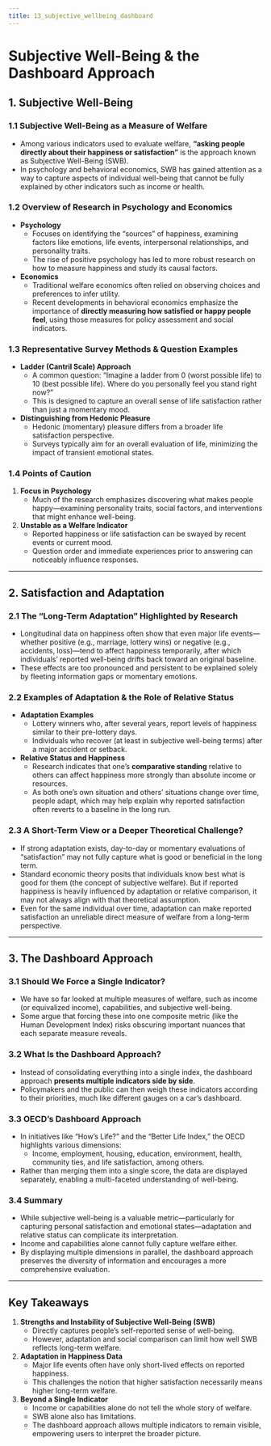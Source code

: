 ```yaml
---
title: 13_subjective_wellbeing_dashboard
---
```



# Subjective Well-Being & the Dashboard Approach

## 1. Subjective Well-Being

### 1.1 Subjective Well-Being as a Measure of Welfare
- Among various indicators used to evaluate welfare, **“asking people directly about their happiness or satisfaction”** is the approach known as Subjective Well-Being (SWB).
- In psychology and behavioral economics, SWB has gained attention as a way to capture aspects of individual well-being that cannot be fully explained by other indicators such as income or health.

### 1.2 Overview of Research in Psychology and Economics
- **Psychology**  
  - Focuses on identifying the “sources” of happiness, examining factors like emotions, life events, interpersonal relationships, and personality traits.  
  - The rise of positive psychology has led to more robust research on how to measure happiness and study its causal factors.
- **Economics**  
  - Traditional welfare economics often relied on observing choices and preferences to infer utility.  
  - Recent developments in behavioral economics emphasize the importance of **directly measuring how satisfied or happy people feel**, using those measures for policy assessment and social indicators.

### 1.3 Representative Survey Methods & Question Examples
- **Ladder (Cantril Scale) Approach**  
  - A common question: “Imagine a ladder from 0 (worst possible life) to 10 (best possible life). Where do you personally feel you stand right now?”  
  - This is designed to capture an overall sense of life satisfaction rather than just a momentary mood.
- **Distinguishing from Hedonic Pleasure**  
  - Hedonic (momentary) pleasure differs from a broader life satisfaction perspective.  
  - Surveys typically aim for an overall evaluation of life, minimizing the impact of transient emotional states.

### 1.4 Points of Caution
1. **Focus in Psychology**  
   - Much of the research emphasizes discovering what makes people happy—examining personality traits, social factors, and interventions that might enhance well-being.  
2. **Unstable as a Welfare Indicator**  
   - Reported happiness or life satisfaction can be swayed by recent events or current mood.  
   - Question order and immediate experiences prior to answering can noticeably influence responses.

---

## 2. Satisfaction and Adaptation

### 2.1 The “Long-Term Adaptation” Highlighted by Research
- Longitudinal data on happiness often show that even major life events—whether positive (e.g., marriage, lottery wins) or negative (e.g., accidents, loss)—tend to affect happiness temporarily, after which individuals’ reported well-being drifts back toward an original baseline.
- These effects are too pronounced and persistent to be explained solely by fleeting information gaps or momentary emotions.

### 2.2 Examples of Adaptation & the Role of Relative Status
- **Adaptation Examples**  
  - Lottery winners who, after several years, report levels of happiness similar to their pre-lottery days.  
  - Individuals who recover (at least in subjective well-being terms) after a major accident or setback.
- **Relative Status and Happiness**  
  - Research indicates that one’s **comparative standing** relative to others can affect happiness more strongly than absolute income or resources.  
  - As both one’s own situation and others’ situations change over time, people adapt, which may help explain why reported satisfaction often reverts to a baseline in the long run.

### 2.3 A Short-Term View or a Deeper Theoretical Challenge?
- If strong adaptation exists, day-to-day or momentary evaluations of “satisfaction” may not fully capture what is good or beneficial in the long term.  
- Standard economic theory posits that individuals know best what is good for them (the concept of subjective welfare). But if reported happiness is heavily influenced by adaptation or relative comparison, it may not always align with that theoretical assumption.  
- Even for the same individual over time, adaptation can make reported satisfaction an unreliable direct measure of welfare from a long-term perspective.

---

## 3. The Dashboard Approach

### 3.1 Should We Force a Single Indicator?
- We have so far looked at multiple measures of welfare, such as income (or equivalized income), capabilities, and subjective well-being.  
- Some argue that forcing these into one composite metric (like the Human Development Index) risks obscuring important nuances that each separate measure reveals.

### 3.2 What Is the Dashboard Approach?
- Instead of consolidating everything into a single index, the dashboard approach **presents multiple indicators side by side**.  
- Policymakers and the public can then weigh these indicators according to their priorities, much like different gauges on a car’s dashboard.

### 3.3 OECD’s Dashboard Approach
- In initiatives like “How’s Life?” and the “Better Life Index,” the OECD highlights various dimensions:  
  - Income, employment, housing, education, environment, health, community ties, and life satisfaction, among others.  
- Rather than merging them into a single score, the data are displayed separately, enabling a multi-faceted understanding of well-being.

### 3.4 Summary
- While subjective well-being is a valuable metric—particularly for capturing personal satisfaction and emotional states—adaptation and relative status can complicate its interpretation.  
- Income and capabilities alone cannot fully capture welfare either.  
- By displaying multiple dimensions in parallel, the dashboard approach preserves the diversity of information and encourages a more comprehensive evaluation.

---

## Key Takeaways
1. **Strengths and Instability of Subjective Well-Being (SWB)**  
   - Directly captures people’s self-reported sense of well-being.  
   - However, adaptation and social comparison can limit how well SWB reflects long-term welfare.
2. **Adaptation in Happiness Data**  
   - Major life events often have only short-lived effects on reported happiness.  
   - This challenges the notion that higher satisfaction necessarily means higher long-term welfare.
3. **Beyond a Single Indicator**  
   - Income or capabilities alone do not tell the whole story of welfare.  
   - SWB alone also has limitations.  
   - The dashboard approach allows multiple indicators to remain visible, empowering users to interpret the broader picture.
